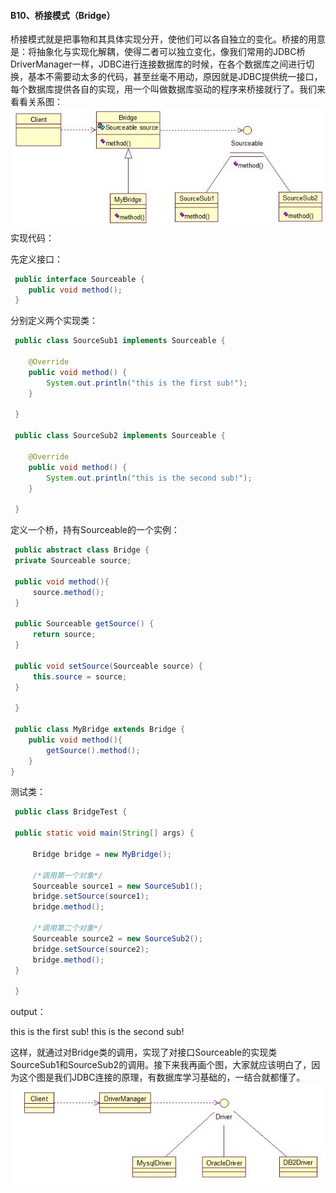 #### B10、桥接模式（Bridge）

桥接模式就是把事物和其具体实现分开，使他们可以各自独立的变化。桥接的用意是：将抽象化与实现化解耦，使得二者可以独立变化，像我们常用的JDBC桥DriverManager一样，JDBC进行连接数据库的时候，在各个数据库之间进行切换，基本不需要动太多的代码，甚至丝毫不用动，原因就是JDBC提供统一接口，每个数据库提供各自的实现，用一个叫做数据库驱动的程序来桥接就行了。我们来看看关系图：
![img](img4/b10.jpg)
实现代码：

先定义接口：

```java
 public interface Sourceable {
    public void method();
 }
```

分别定义两个实现类：

```java
 public class SourceSub1 implements Sourceable {

    @Override  
    public void method() {  
        System.out.println("this is the first sub!");  
    }  

 }

 public class SourceSub2 implements Sourceable {

    @Override  
    public void method() {  
        System.out.println("this is the second sub!");  
    }  

 }
```

定义一个桥，持有Sourceable的一个实例：

```java
 public abstract class Bridge {
 private Sourceable source;

 public void method(){  
     source.method();  
 }  

 public Sourceable getSource() {  
     return source;  
 }  

 public void setSource(Sourceable source) {  
     this.source = source;  
 }  

 }

 public class MyBridge extends Bridge {
    public void method(){
        getSource().method();
    }
}
```

测试类：

```java
 public class BridgeTest {

 public static void main(String[] args) {  

     Bridge bridge = new MyBridge();  

     /*调用第一个对象*/  
     Sourceable source1 = new SourceSub1();  
     bridge.setSource(source1);  
     bridge.method();  

     /*调用第二个对象*/  
     Sourceable source2 = new SourceSub2();  
     bridge.setSource(source2);  
     bridge.method();  
 }  

 }
```

output：

this is the first sub!
this is the second sub!

这样，就通过对Bridge类的调用，实现了对接口Sourceable的实现类SourceSub1和SourceSub2的调用。接下来我再画个图，大家就应该明白了，因为这个图是我们JDBC连接的原理，有数据库学习基础的，一结合就都懂了。
![img](img4/b102.jpg)

